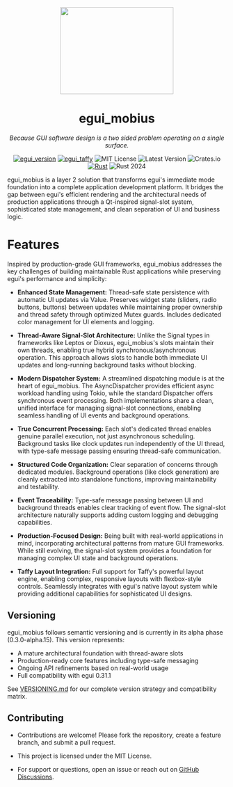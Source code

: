 <div align="center">
<img width=260 height=200 src="https://raw.githubusercontent.com/saturn77/egui_mobius/master/assets/mobius_strip.png"></img>

# egui_mobius  
*Because GUI software design is a two sided problem operating on a single surface.*

[![egui_version](https://img.shields.io/badge/egui-0.31.1-blue)](https://github.com/emilk/egui)
[![egui_taffy](https://img.shields.io/badge/egui__taffy-0.7.0-purple)](https://github.com/Veykril/egui_taffy)
![MIT License](https://img.shields.io/badge/license-MIT-blue.svg)
![Latest Version](https://img.shields.io/badge/version-0.31.1-green.svg)
![Crates.io](https://img.shields.io/badge/crates.io-unreleased-orange.svg)
[![Rust](https://github.com/saturn77/egui_mobius/actions/workflows/rust.yml/badge.svg?branch=master)](https://github.com/saturn77/egui_mobius/actions/workflows/rust.yml)
![Rust 2024](https://img.shields.io/badge/rust-2024-blue.svg)

</div>

egui_mobius is a layer 2 solution that transforms egui's immediate mode foundation into a complete application development platform. It bridges the gap between egui's efficient rendering and the architectural needs of production applications through a Qt-inspired signal-slot system, sophisticated state management, and clean separation of UI and business logic.

# Features

Inspired by production-grade GUI frameworks, egui_mobius addresses the key challenges of building maintainable Rust applications while preserving egui's performance and simplicity:

* **Enhanced State Management:**
  Thread-safe state persistence with automatic UI updates via Value<T>. Preserves widget state (sliders, radio buttons, buttons) between updates while maintaining proper ownership and thread safety through optimized Mutex guards. Includes dedicated color management for UI elements and logging.

* **Thread-Aware Signal-Slot Architecture:**
  Unlike the Signal types in frameworks like Leptos or Dioxus, egui_mobius's slots maintain their own threads, enabling true hybrid synchronous/asynchronous operation. This approach allows slots to handle both immediate UI updates and long-running background tasks without blocking.

* **Modern Dispatcher System:**
  A streamlined dispatching module is at the heart of egui_mobius. The AsyncDispatcher provides efficient async workload handling using Tokio, while the standard Dispatcher offers synchronous event processing. Both implementations share a clean, unified interface for managing signal-slot connections, enabling seamless handling of UI events and background operations.

* **True Concurrent Processing:**
  Each slot's dedicated thread enables genuine parallel execution, not just asynchronous scheduling. Background tasks like clock updates run independently of the UI thread, with type-safe message passing ensuring thread-safe communication.

* **Structured Code Organization:**
  Clear separation of concerns through dedicated modules. Background operations (like clock generation) are cleanly extracted into standalone functions, improving maintainability and testability.

* **Event Traceability:**
  Type-safe message passing between UI and background threads enables clear tracking of event flow. The signal-slot architecture naturally supports adding custom logging and debugging capabilities.

* **Production-Focused Design:**
  Being built with real-world applications in mind, incorporating architectural patterns from mature GUI frameworks. While still evolving, the signal-slot system provides a foundation for managing complex UI state and background operations.

* **Taffy Layout Integration:**
  Full support for Taffy's powerful layout engine, enabling complex, responsive layouts with flexbox-style controls. Seamlessly integrates with egui's native layout system while providing additional capabilities for sophisticated UI designs.


## Versioning

egui_mobius follows semantic versioning and is currently in its alpha phase (0.3.0-alpha.15). This version represents:

- A mature architectural foundation with thread-aware slots
- Production-ready core features including type-safe messaging
- Ongoing API refinements based on real-world usage
- Full compatibility with egui 0.31.1

See [VERSIONING.md](VERSIONING.md) for our complete version strategy and compatibility matrix.

## Contributing  
* Contributions are welcome! Please fork the repository, create a feature branch, and submit a pull request.  


* This project is licensed under the MIT License.  

* For support or questions, open an issue or reach out on [GitHub Discussions](https://github.com/saturn77/egui_mobius/discussions).
